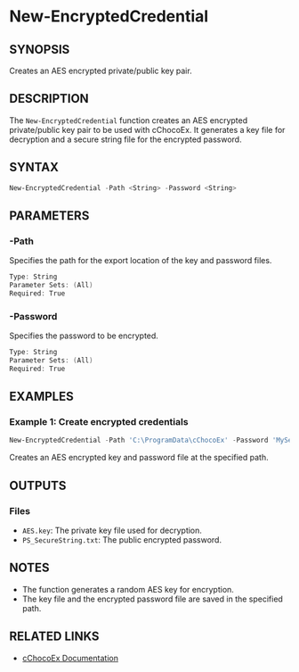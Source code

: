 # New-EncryptedCredential

## SYNOPSIS
Creates an AES encrypted private/public key pair.

## DESCRIPTION
The `New-EncryptedCredential` function creates an AES encrypted private/public key pair to be used with cChocoEx. It generates a key file for decryption and a secure string file for the encrypted password.

## SYNTAX

```powershell
New-EncryptedCredential -Path <String> -Password <String>
```

## PARAMETERS

### -Path
Specifies the path for the export location of the key and password files.

```powershell
Type: String
Parameter Sets: (All)
Required: True
```

### -Password
Specifies the password to be encrypted.

```powershell
Type: String
Parameter Sets: (All)
Required: True
```

## EXAMPLES

### Example 1: Create encrypted credentials
```powershell
New-EncryptedCredential -Path 'C:\ProgramData\cChocoEx' -Password 'MySecretPassword'
```

Creates an AES encrypted key and password file at the specified path.

## OUTPUTS

### Files
- `AES.key`: The private key file used for decryption.
- `PS_SecureString.txt`: The public encrypted password.

## NOTES
- The function generates a random AES key for encryption.
- The key file and the encrypted password file are saved in the specified path.

## RELATED LINKS
- [cChocoEx Documentation](https://github.com/jyonke/cChocoEx) 